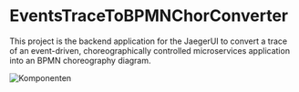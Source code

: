 # EventsTraceToBPMNChorConverter


This project is the backend application for the JaegerUI to convert a trace of an event-driven, choreographically controlled microservices application into an BPMN choreography diagram.

![Komponenten](https://user-images.githubusercontent.com/74001567/221672404-a7b52ee8-2868-46b8-8d74-e1d6ddd15cd5.svg)
